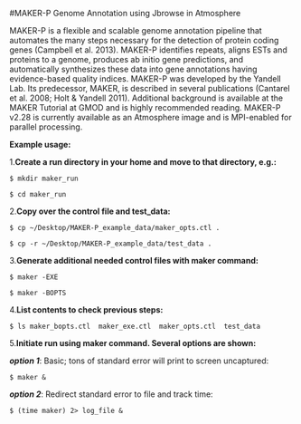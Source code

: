 #MAKER-P Genome Annotation using Jbrowse in Atmosphere

MAKER-P is a flexible and scalable genome annotation pipeline that automates the many steps necessary for the detection of protein coding genes (Campbell et al. 2013).  MAKER-P identifies repeats, aligns ESTs and proteins to a genome, produces ab initio gene predictions, and automatically synthesizes these data into gene annotations having evidence-based quality indices.  MAKER-P was developed by the Yandell Lab.  Its predecessor, MAKER, is described in several publications (Cantarel et al. 2008; Holt & Yandell 2011).  Additional background is available at the MAKER Tutorial at GMOD and is highly recommended reading.  MAKER-P v2.28 is currently available as an Atmosphere image and is MPI-enabled for parallel processing.

**Example usage:**

1.**Create a run directory in your home and move to that directory, e.g.:**

`$ mkdir maker_run`

`$ cd maker_run`

2.**Copy over the control file and test_data:**

 `$ cp ~/Desktop/MAKER-P_example_data/maker_opts.ctl .`
  
  `$ cp -r ~/Desktop/MAKER-P_example_data/test_data .`

3.**Generate additional needed control files with maker command:**

`$ maker -EXE`

`$ maker -BOPTS`

4.**List contents to check previous steps:**

`$ ls
maker_bopts.ctl  maker_exe.ctl  maker_opts.ctl  test_data`

5.**Initiate run using maker command. Several options are shown:**

***option 1***: Basic; tons of standard error will print to screen uncaptured:

`$ maker &`

***option 2***: Redirect standard error to file and track time:

`$ (time maker) 2> log_file &`
